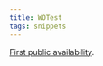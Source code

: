 ```yaml
---
title: WOTest
tags: snippets
---
```


[First public availability](http://typechecked.net/a/news/archives/2006/09/wotest_r102_ava.php).
